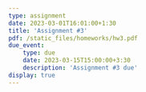```yaml
---
type: assignment
date: 2023-03-01T16:01:00+1:30
title: 'Assignment #3'
pdf: /static_files/homeworks/hw3.pdf
due_event: 
    type: due
    date: 2023-03-15T15:00:00+3:30
    description: 'Assignment #3 due'
display: true
---
```

